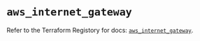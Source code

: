 # `aws_internet_gateway`

Refer to the Terraform Registory for docs: [`aws_internet_gateway`](https://registry.terraform.io/providers/hashicorp/aws/5.6.2/docs/resources/internet_gateway).
